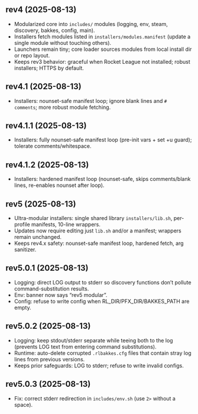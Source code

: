 
## rev4 (2025-08-13)
- Modularized core into `includes/` modules (logging, env, steam, discovery, bakkes, config, main).
- Installers fetch modules listed in `installers/modules.manifest` (update a single module without touching others).
- Launchers remain tiny; core loader sources modules from local install dir or repo layout.
- Keeps rev3 behavior: graceful when Rocket League not installed; robust installers; HTTPS by default.

## rev4.1 (2025-08-13)
- Installers: nounset-safe manifest loop; ignore blank lines and `# comments`; more robust module fetching.

## rev4.1.1 (2025-08-13)
- Installers: fully nounset-safe manifest loop (pre-init vars + set +u guard); tolerate comments/whitespace.


## rev4.1.2 (2025-08-13)
- Installers: hardened manifest loop (nounset-safe, skips comments/blank lines, re-enables nounset after loop).

## rev5 (2025-08-13)
- Ultra-modular installers: single shared library `installers/lib.sh`, per-profile manifests, 10-line wrappers.
- Updates now require editing just `lib.sh` and/or a manifest; wrappers remain unchanged.
- Keeps rev4.x safety: nounset-safe manifest loop, hardened fetch, arg sanitizer.

## rev5.0.1 (2025-08-13)
- Logging: direct LOG output to stderr so discovery functions don’t pollute command-substitution results.
- Env: banner now says “rev5 modular”.
- Config: refuse to write config when RL_DIR/PFX_DIR/BAKKES_PATH are empty.

## rev5.0.2 (2025-08-13)
- Logging: keep stdout/stderr separate while teeing both to the log (prevents LOG text from entering command substitutions).
- Runtime: auto-delete corrupted `.rlbakkes.cfg` files that contain stray log lines from previous versions.
- Keeps prior safeguards: LOG to stderr; refuse to write invalid configs.

## rev5.0.3 (2025-08-13)
- Fix: correct stderr redirection in `includes/env.sh` (use `2>` without a space).
